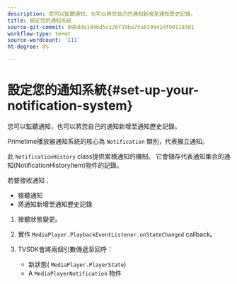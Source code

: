 ```yaml
---
description: 您可以監聽通知，也可以將您自己的通知新增至通知歷史記錄。
title: 設定您的通知系統
source-git-commit: 89bdda1d4bd5c126f19ba75a819942df901183d1
workflow-type: tm+mt
source-wordcount: '111'
ht-degree: 0%

---
```



# 設定您的通知系統{#set-up-your-notification-system}

您可以監聽通知，也可以將您自己的通知新增至通知歷史記錄。

Primetime播放器通知系統的核心為 `Notification` 類別，代表獨立通知。

此 `NotificationHistory` class提供累積通知的機制。 它會儲存代表通知集合的通知(NotificationHistoryItem)物件的記錄。

若要接收通知：

* 接聽通知
* 將通知新增至通知歷史記錄

1. 接聽狀態變更。
1. 實作 `MediaPlayer.PlaybackEventListener.onStateChanged` callback。
1. TVSDK會將兩個引數傳遞至回呼：

   * 新狀態( `MediaPlayer.PlayerState`)
   * A `MediaPlayerNotification` 物件

